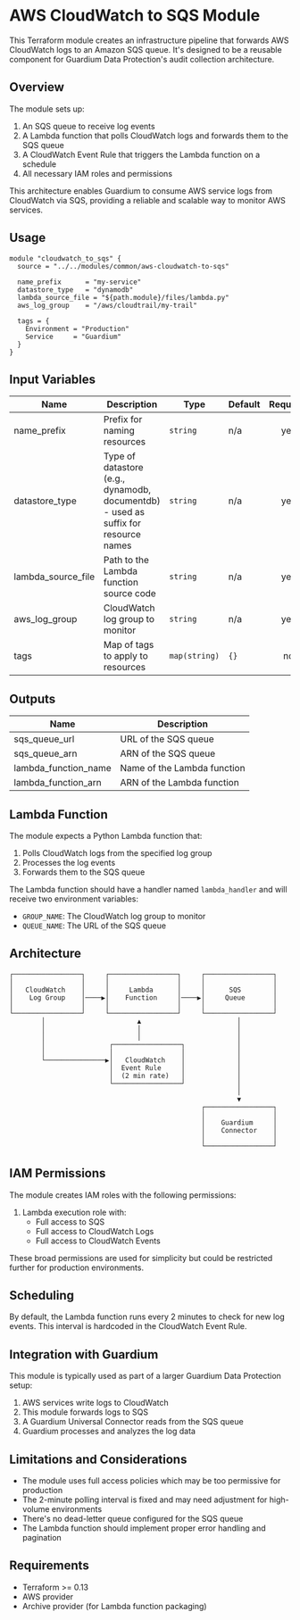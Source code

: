 # AWS CloudWatch to SQS Module

This Terraform module creates an infrastructure pipeline that forwards AWS CloudWatch logs to an Amazon SQS queue. It's designed to be a reusable component for Guardium Data Protection's audit collection architecture.

## Overview

The module sets up:

1. An SQS queue to receive log events
2. A Lambda function that polls CloudWatch logs and forwards them to the SQS queue
3. A CloudWatch Event Rule that triggers the Lambda function on a schedule
4. All necessary IAM roles and permissions

This architecture enables Guardium to consume AWS service logs from CloudWatch via SQS, providing a reliable and scalable way to monitor AWS services.

## Usage

```hcl
module "cloudwatch_to_sqs" {
  source = "../../modules/common/aws-cloudwatch-to-sqs"

  name_prefix      = "my-service"
  datastore_type   = "dynamodb"
  lambda_source_file = "${path.module}/files/lambda.py"
  aws_log_group    = "/aws/cloudtrail/my-trail"
  
  tags = {
    Environment = "Production"
    Service     = "Guardium"
  }
}
```

## Input Variables

| Name | Description | Type | Default | Required |
|------|-------------|------|---------|:--------:|
| name_prefix | Prefix for naming resources | `string` | n/a | yes |
| datastore_type | Type of datastore (e.g., dynamodb, documentdb) - used as suffix for resource names | `string` | n/a | yes |
| lambda_source_file | Path to the Lambda function source code | `string` | n/a | yes |
| aws_log_group | CloudWatch log group to monitor | `string` | n/a | yes |
| tags | Map of tags to apply to resources | `map(string)` | `{}` | no |

## Outputs

| Name | Description |
|------|-------------|
| sqs_queue_url | URL of the SQS queue |
| sqs_queue_arn | ARN of the SQS queue |
| lambda_function_name | Name of the Lambda function |
| lambda_function_arn | ARN of the Lambda function |

## Lambda Function

The module expects a Python Lambda function that:

1. Polls CloudWatch logs from the specified log group
2. Processes the log events
3. Forwards them to the SQS queue

The Lambda function should have a handler named `lambda_handler` and will receive two environment variables:
- `GROUP_NAME`: The CloudWatch log group to monitor
- `QUEUE_NAME`: The URL of the SQS queue

## Architecture

```
┌─────────────────┐     ┌─────────────────┐     ┌─────────────────┐
│                 │     │                 │     │                 │
│   CloudWatch    │     │     Lambda      │     │      SQS        │
│    Log Group    │────▶│    Function     │────▶│     Queue       │
│                 │     │                 │     │                 │
└─────────────────┘     └─────────────────┘     └─────────────────┘
        │                       ▲                        │
        │                       │                        │
        │                       │                        │
        │                ┌─────────────────┐             │
        │                │                 │             │
        └───────────────▶│   CloudWatch    │             │
                         │  Event Rule     │             │
                         │  (2 min rate)   │             │
                         └─────────────────┘             │
                                                         │
                                                         ▼
                                                ┌─────────────────┐
                                                │                 │
                                                │    Guardium     │
                                                │    Connector    │
                                                │                 │
                                                └─────────────────┘
```

## IAM Permissions

The module creates IAM roles with the following permissions:

1. Lambda execution role with:
   - Full access to SQS
   - Full access to CloudWatch Logs
   - Full access to CloudWatch Events

These broad permissions are used for simplicity but could be restricted further for production environments.

## Scheduling

By default, the Lambda function runs every 2 minutes to check for new log events. This interval is hardcoded in the CloudWatch Event Rule.

## Integration with Guardium

This module is typically used as part of a larger Guardium Data Protection setup:

1. AWS services write logs to CloudWatch
2. This module forwards logs to SQS
3. A Guardium Universal Connector reads from the SQS queue
4. Guardium processes and analyzes the log data

## Limitations and Considerations

- The module uses full access policies which may be too permissive for production
- The 2-minute polling interval is fixed and may need adjustment for high-volume environments
- There's no dead-letter queue configured for the SQS queue
- The Lambda function should implement proper error handling and pagination

## Requirements

- Terraform >= 0.13
- AWS provider
- Archive provider (for Lambda function packaging)